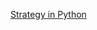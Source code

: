 <a href="https://refactoring.guru/design-patterns/strategy/python/example" target="_blank">Strategy in Python</a>